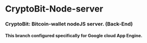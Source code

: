 # CryptoBit-Node-server
### CryptoBit: Bitcoin-wallet nodeJS server. (Back-End)

#### This branch configured specifically for Google cloud App Engine.



